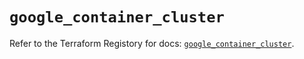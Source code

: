 # `google_container_cluster`

Refer to the Terraform Registory for docs: [`google_container_cluster`](https://registry.terraform.io/providers/hashicorp/google-beta/5.1.0/docs/resources/google_container_cluster).
